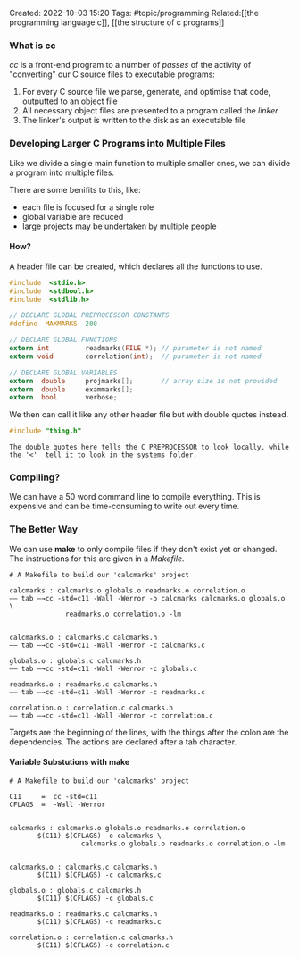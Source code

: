 Created: 2022-10-03 15:20
Tags: #topic/programming 
Related:[[the programming language c]], [[the structure of c programs]]

### What is cc
*cc* is a front-end program to a number of *passes* of the activity of "converting" our C source files to executable programs:

1. For every C source file we parse, generate, and optimise that code, outputted to an object file
2. All necessary object files are presented to a program called the *linker*
3. The linker's output is written to the disk as an executable file

### Developing Larger C Programs into Multiple Files
Like we divide a single main function to multiple smaller ones, we can divide a program into multiple files.

There are some benifits to this, like:
- each file is focused for a single role
- global variable are reduced
- large projects may be undertaken by multiple people

#### How?
A header file can be created, which declares all the functions to use.
```c
#include  <stdio.h>
#include  <stdbool.h>
#include  <stdlib.h>

// DECLARE GLOBAL PREPROCESSOR CONSTANTS
#define  MAXMARKS  200

// DECLARE GLOBAL FUNCTIONS
extern int         readmarks(FILE *); // parameter is not named
extern void        correlation(int);  // parameter is not named

// DECLARE GLOBAL VARIABLES
extern	double     projmarks[];       // array size is not provided
extern	double     exammarks[];
extern	bool       verbose;
```

We then can call it like any other header file but with double quotes instead.
```c
#include "thing.h"
```

```ad-info
The double quotes here tells the C PREPROCESSOR to look locally, while the '<'  tell it to look in the systems folder.
```

### Compiling?
We can have a 50 word command line to compile everything. This is expensive and can be time-consuming to write out every time.

### The Better Way
We can use **make** to only compile files if they don't exist yet or changed. The instructions for this are given in a *Makefile*.

```
# A Makefile to build our 'calcmarks' project

calcmarks : calcmarks.o globals.o readmarks.o correlation.o
—— tab —→cc -std=c11 -Wall -Werror -o calcmarks calcmarks.o globals.o \
		      readmarks.o correlation.o -lm


calcmarks.o : calcmarks.c calcmarks.h
—— tab —→cc -std=c11 -Wall -Werror -c calcmarks.c

globals.o : globals.c calcmarks.h
—— tab —→cc -std=c11 -Wall -Werror -c globals.c

readmarks.o : readmarks.c calcmarks.h
—— tab —→cc -std=c11 -Wall -Werror -c readmarks.c

correlation.o : correlation.c calcmarks.h
—— tab —→cc -std=c11 -Wall -Werror -c correlation.c  
```

Targets are the beginning of the lines, with the things after the colon are the dependencies.
The actions are declared after a tab character.

#### Variable Substutions with **make**
```
# A Makefile to build our 'calcmarks' project

C11     =  cc -std=c11
CFLAGS  =  -Wall -Werror


calcmarks : calcmarks.o globals.o readmarks.o correlation.o
       $(C11) $(CFLAGS) -o calcmarks \
                  calcmarks.o globals.o readmarks.o correlation.o -lm


calcmarks.o : calcmarks.c calcmarks.h
       $(C11) $(CFLAGS) -c calcmarks.c

globals.o : globals.c calcmarks.h
       $(C11) $(CFLAGS) -c globals.c

readmarks.o : readmarks.c calcmarks.h
       $(C11) $(CFLAGS) -c readmarks.c

correlation.o : correlation.c calcmarks.h
       $(C11) $(CFLAGS) -c correlation.c
```
